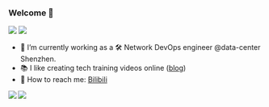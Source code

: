 ### Welcome 👋

![](https://img.shields.io/badge/release-v1.0.0-yllow)
![](https://img.shields.io/badge/cool-yes-magenta)

- 🔭 I’m currently working as a 🛠 Network DevOps engineer @data-center Shenzhen.
- 📚 I like creating tech training videos online ([blog](https://www.duyu.cool))
- 💬 How to reach me: [Bilibili](https://space.bilibili.com/276622261)


<a href="https://github.com/cedrickring">
  <img align="left" src="https://github-readme-stats.vercel.app/api?username=Guircai&bg_color=30,e96443,904e95&text_color=fff&icon_color=fff&title_color=fff&line_height=26&hide_border=true&show_icons=true" />
</a>
<a href="https://github.com/cedrickring">
  <img align="left" src="https://github-readme-stats.vercel.app/api/top-langs/?username=Guircai&layout=compact&bg_color=30,e96443,904e95&text_color=fff&icon_color=fff&title_color=fff&hide_border=true&langs_count=4" />
</a>
